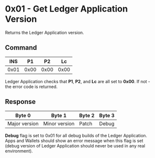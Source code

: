 # 0x01 - Get Ledger Application Version
Returns the Ledger Application version.

## Command
| INS | P1 | P2 | Lc |
| --- | --- | --- | --- |
| 0x01 | 0x00 | 0x00 | 0x00 |

Ledger Application checks that **P1**, **P2**, and **Lc** are all set to **0x00**. If not - the error code is returned.

## Response

| Byte 0 | Byte 1 | Byte 2 | Byte 3 |
| --- | --- | --- | --- |
| Major version | Minor version | Patch | Debug |

**Debug** flag is set to 0x01 for all debug builds of the Ledger Application. Apps and Wallets should show an error message when this flag is set (debug version of Ledger Application should never be used in any real environment).
